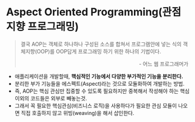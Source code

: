# Aspect Oriented Programming(관점 지향 프로그래밍)
> 결국 AOP는 객체로 하나하나 구성된 소스를 합쳐서 프로그램안에 넣는 식의 객체지향(OOP)를 OOP답게 프로그래밍 하기 위한 하나의 기법이다.
><p align=right>- 어느 웹 프로그래머가&nbsp&nbsp</p>

- 애플리케이션을 개발할때, **핵심적인 기능에서 다양한 부가적인 기능을 분리한다.**  
- 분리한 부가 기능들을 에스펙트(Aspect)라는 것으로 모듈화하여 개발하는 방법.  
- 즉, AOP는 핵심 관심만 집중할 수 있도록 필요하지만 중복해서 작성해야 하는 핵심 이외의 코드들은 외부로 빼놓는것.
- 그래서 꼭 필요한 핵심관심(비즈니스 로직)을 사용하다가 필요한 관심 모듈이 나오면 직접 호출하지 않고 위빙(weaving)을 해서 삽인한다.

